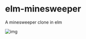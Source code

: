 # elm-minesweeper
 A minesweeper clone in elm
 
![img](https://user-images.githubusercontent.com/10782090/152729660-14920735-e176-422b-a7cc-733e3754a51f.png)
